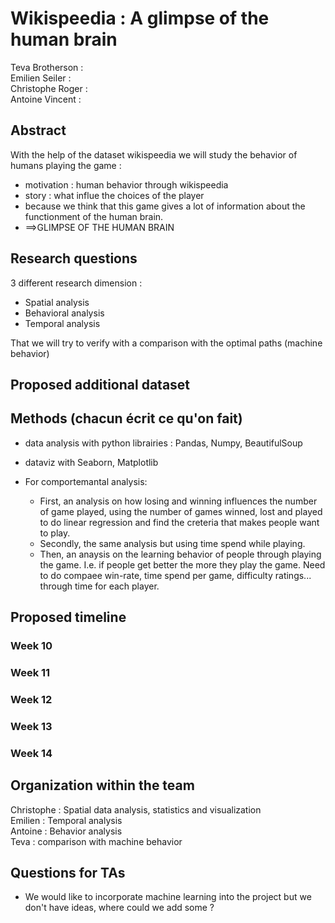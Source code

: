 # Wikispeedia : A glimpse of the human brain

Teva Brotherson : <br/>
Emilien Seiler : <br/>
Christophe Roger : <br/>
Antoine Vincent  : <br/>

## Abstract

With the help of the dataset wikispeedia we will study the behavior of humans playing the game : 
 - motivation : human behavior through wikispeedia
 - story : what influe the choices of the player
 - because we think that this game gives a lot of information about the functionment of the human brain.
 - ==>GLIMPSE OF THE HUMAN BRAIN
 
## Research questions 

3 different research dimension : 
- Spatial analysis
- Behavioral analysis
- Temporal analysis
 
That we will try to verify with a comparison with the optimal paths (machine behavior)

## Proposed additional dataset

## Methods (chacun écrit ce qu'on fait)
- data analysis with python librairies : Pandas, Numpy, BeautifulSoup
- dataviz with Seaborn, Matplotlib

- For comportemantal analysis:
	- First, an analysis on how losing and winning influences the number of game played, using the number of games winned, lost and played to do linear regression and find the creteria that makes people want to play.
	- Secondly, the same analysis but using time spend while playing.
	- Then, an anaysis on the learning behavior of people through playing the game. I.e. if people get better the more they play the game. Need to do compaee win-rate, time spend per game, difficulty ratings... through time for each player.


## Proposed timeline
### Week 10
### Week 11
### Week 12
### Week 13
### Week 14

## Organization within the team
Christophe : Spatial data analysis, statistics and visualization <br/>
Emilien : Temporal analysis <br/>
Antoine : Behavior analysis <br/>
Teva : comparison with machine behavior <br/>

## Questions for TAs 
- We would like to incorporate machine learning into the project but we don't have ideas, where could we add some ?
